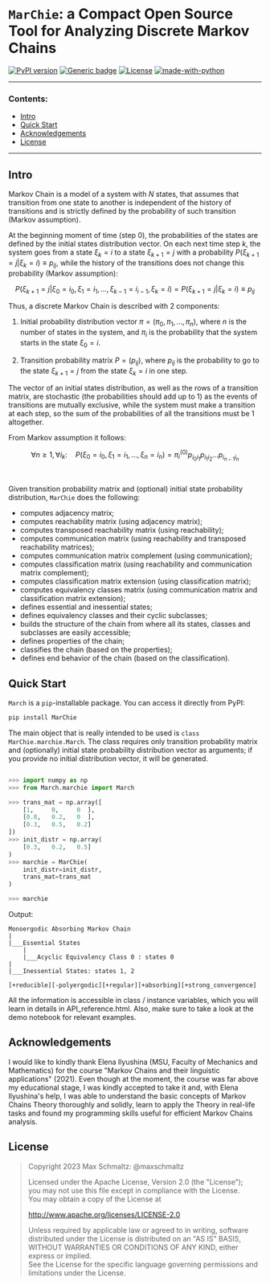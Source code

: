 # `MarChie`: a Compact Open Source Tool for Analyzing Discrete **Mar**kov **Ch**ains

[![PyPI version](https://badge.fury.io/py/MarChie.svg)](https://pypi.org/project/MarChie/) 
[![Generic badge](https://img.shields.io/badge/GitHub-Source-red.svg)](https://github.com/maxschmaltz/MarChie)
[![License](https://img.shields.io/badge/License-Apache_2.0-blue.svg)](https://www.apache.org/licenses/LICENSE-2.0)
[![made-with-python](https://img.shields.io/badge/Made%20with-Python-1f425f.svg)](https://www.python.org/)


----------

### Contents:

* [Intro](#intro)
* [Quick Start](#quick-start)
* [Acknowledgements](#acknowledgements)
* [License](#license)

----------


## Intro

Markov Chain is a model of a system with $N$ states, that assumes that
transition from one state to another is independent of the history of transitions
and is strictly defined by the probability of such transition (Markov assumption).

At the beginning moment of time (step $0$), the probabilities of the states are defined by the initial states distribution vector.
On each next time step $k$, the system goes from a state $\xi_k = i$ to a state $\xi_{k + 1} = j$ with a probability $P(\xi_{k + 1} = j| \xi_k = i) \equiv p_{ij}$, while the history of the transitions does not change this probability (Markov assumption):

$$
P(\xi_{k + 1} =j| \xi_0 = i_0, \xi_1 = i_1, ...,  \xi_{k - 1} = i_{i - 1}, \xi_k = i) = P(\xi_{k + 1} =j| \xi_k = i) \equiv p_{ij}
$$

Thus, a discrete Markov Chain is described with 2 components:

1. Initial probability distribution vector $\pi = (\pi_0, \pi_1, ..., \pi_n)$, where $n$ is the number of states in the system, and $\pi_i$ is the probability that the system starts in the state $\xi_0 = i$.

2. Transition probability matrix $P = (p_{ij})$, where $p_{ij}$ is the probability to go to the state $\xi_{k + 1} = j$ from the state $\xi_k = i$ in one step.


The vector of an initial states distribution, as well as the rows of a transition matrix, are stochastic (the probabilities should add up to 1) as the events of transitions are mutually exclusive, while the system must make a transition at each step, so the sum of the probabilities of all the transitions must be 1 altogether.

From Markov assumption it follows:

$$
\forall n \geq 1, \forall i_k: \quad
P(\xi_0 = i_0, \xi_1 = i_1, ..., \xi_n = i_n) = \pi_i^{(0)} p_{i_{0} i_{1}} p_{i_{1} i_{2}} ... p_{i_{n - 1} i_{n}}
$$

<br>

Given transition probability matrix and (optional) initial state probability distribution,
`MarChie` does the following:

* computes adjacency matrix;
* computes reachability matrix (using adjacency matrix);
* computes transposed reachability matrix (using reachability);
* computes communication matrix (using reachability and transposed reachability matrices);
* computes communication matrix complement (using communication);
* computes classification matrix (using reachability and communication matrix complement);
* computes classification matrix extension (using classification matrix);
* computes equivalency classes matrix (using communication matrix and classification matrix extension);
* defines essential and inessential states;
* defines equivalency classes and their cyclic subclasses;
* builds the structure of the chain from where all its states, classes and subclasses are easily accessible;
* defines properties of the chain;
* classifies the chain (based on the properties);
* defines end behavior of the chain (based on the classification).


## Quick Start

`March` is a `pip`-installable package. You can access it directly from PyPI:

```bash
pip install MarChie
```

The main object that is really intended to be used is `class MarChie.marchie.March`. The class requires only transition probability matrix and (optionally) initial state probability distribution vector as arguments; if you provide no initial distribution vector, it will be generated.

```python

>>> import numpy as np
>>> from March.marchie import March

>>> trans_mat = np.array([
    [1,     0,     0  ],
    [0.8,   0.2,   0  ],
    [0.3,   0.5,   0.2]
])
>>> init_distr = np.array(
    [0.3,   0.2,   0.5]    
)
>>> marchie = MarChie(
    init_distr=init_distr,
    trans_mat=trans_mat
)

>>> marchie
```

Output:
```text
Monoergodic Absorbing Markov Chain
|
|___Essential States
    |
    |___Acyclic Equivalency Class 0 : states 0
|
|___Inessential States: states 1, 2

[+reducible][-polyergodic][+regular][+absorbing][+strong_convergence]
```

All the information is accessible in class / instance variables, which you will learn in details in API_reference.html. Also, make sure to take a look at the demo notebook for relevant examples.


## Acknowledgements

I would like to kindly thank Elena Ilyushina (MSU, Faculty of Mechanics and Mathematics) for the course "Markov Chains and their linguistic applications" (2021). Even though at the moment, the course was far above my educational stage, I was kindly accepted to take it and, with Elena Ilyushina's help, I was able to understand the basic concepts of Markov Chains Theory thoroughly and solidly, learn to apply the Theory in real-life tasks and found my programming skills useful for efficient Markov Chains analysis.


## License

> Copyright 2023 Max Schmaltz: @maxschmaltz
> 
> Licensed under the Apache License, Version 2.0 (the "License"); <br>
> you may not use this file except in compliance with the License. <br>
> You may obtain a copy of the License at <br>
> 
>    http://www.apache.org/licenses/LICENSE-2.0 <br>
> 
> Unless required by applicable law or agreed to in writing, software <br>
> distributed under the License is distributed on an "AS IS" BASIS, <br>
> WITHOUT WARRANTIES OR CONDITIONS OF ANY KIND, either express or implied. <br>
> See the License for the specific language governing permissions and <br>
> limitations under the License.
